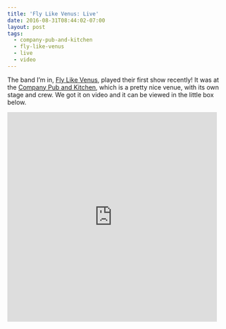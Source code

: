 ```yaml
---
title: 'Fly Like Venus: Live'
date: 2016-08-31T08:44:02-07:00
layout: post
tags:
  - company-pub-and-kitchen
  - fly-like-venus
  - live
  - video
---
```

The band I&#8217;m in, [Fly Like Venus](http://flylikevenus.com), played their first show recently! It was at the [Company Pub and Kitchen](http://companypubandkitchen.com/), which is a pretty nice venue, with its own stage and crew. We got it on video and it can be viewed in the little box below.

<iframe src="https://www.facebook.com/plugins/video.php?height=476&href=https%3A%2F%2Fwww.facebook.com%2Fflylikevenus%2Fvideos%2F319403685065638%2F&show_text=false&width=476&t=0" width="476" height="476" style="border:none;overflow:hidden" scrolling="no" frameborder="0" allowfullscreen="true" allow="autoplay; clipboard-write; encrypted-media; picture-in-picture" allowFullScreen="true"></iframe>

<!--more-->
